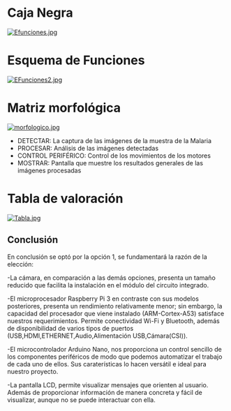 # Caja Negra
[![Efunciones.jpg](https://i.postimg.cc/6qnHZk7r/Efunciones.jpg)](https://postimg.cc/T52qMHJ1)
# Esquema de Funciones
[![EFunciones2.jpg](https://i.postimg.cc/ncH4yBWk/EFunciones2.jpg)](https://postimg.cc/py658hRh)
# Matriz morfológica
[![morfologico.jpg](https://i.postimg.cc/130Z8xBP/morfologico.jpg)](https://postimg.cc/18zddjbY)
- DETECTAR: La captura de las imágenes de la muestra de la Malaria
- PROCESAR: Análisis de las imágenes detectadas
- CONTROL PERIFÉRICO: Control de los movimientos de los motores
- MOSTRAR: Pantalla que muestre los resultados generales de las imágenes procesadas
# Tabla de valoración
[![Tabla.jpg](https://i.postimg.cc/cC6nJBNy/Tabla.jpg)](https://postimg.cc/wR8vfJv0)
## Conclusión
En conclusión se optó por la opción 1, se fundamentará la razón de la elección:

-La cámara, en comparación a las demás opciones, presenta un tamaño reducido que facilita la instalación en el módulo del circuito integrado.

-El microprocesador Raspberry Pi 3 en contraste con sus modelos posteriores, presenta un rendimiento relativamente menor; sin embargo, la capacidad del procesador que viene instalado (ARM-Cortex-A53) satisface nuestros requerimientos. Permite conectividad Wi-Fi y Bluetooth, además de disponibilidad de varios tipos de puertos (USB,HDMI,ETHERNET,Audio,Alimentación USB,Cámara(CSI)).

-El microcontrolador Arduino Nano, nos proporciona un control sencillo de los componentes periféricos de modo que podemos automatizar el trabajo de cada uno de ellos. Sus caraterísticas lo hacen versátil e ideal para nuestro proyecto.

-La pantalla LCD, permite visualizar mensajes que orienten al usuario. Además de proporcionar información de manera concreta y fácil de visualizar, aunque no se puede interactuar con ella.
